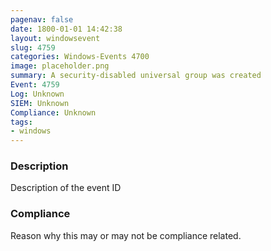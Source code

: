 ```yaml
---
pagenav: false
date: 1800-01-01 14:42:38
layout: windowsevent
slug: 4759
categories: Windows-Events 4700
image: placeholder.png
summary: A security-disabled universal group was created
Event: 4759
Log: Unknown
SIEM: Unknown
Compliance: Unknown
tags:
- windows
---
```


### Description

Description of the event ID

### Compliance

Reason why this may or may not be compliance related.

